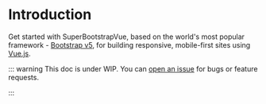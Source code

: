 # Introduction

Get started with SuperBootstrapVue, based on the world's most popular framework - [Bootstrap v5](https://getbootstrap.com/), for building responsive, mobile-first sites using [Vue.js](https://v3.vuejs.org/).


::: warning
This doc is under WIP. You can [open an issue](https://github.com/superbvue/superbvue-docs/issues/new) for bugs or feature requests.

:::